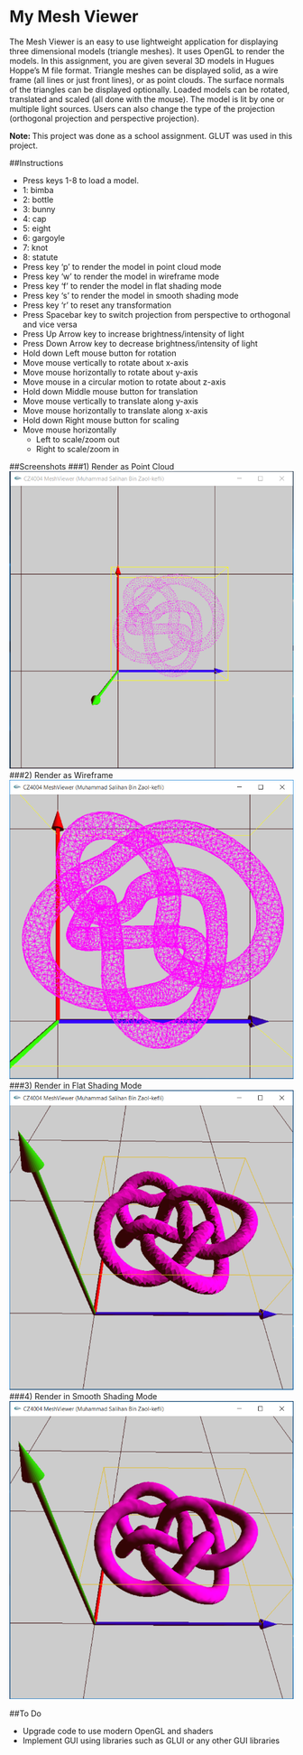 # My Mesh Viewer
The Mesh Viewer is an easy to use lightweight application for displaying three dimensional models (triangle meshes). It uses OpenGL to render the models. In this assignment, you are given several 3D models in Hugues Hoppe’s M file format. Triangle meshes can be displayed solid, as a wire frame (all lines or just front lines), or as point clouds. The surface normals of the triangles can be displayed optionally. Loaded models can be rotated, translated and scaled (all done with the mouse). The model is lit by one or multiple light sources. Users can also change the type of the projection (orthogonal projection and perspective projection).

<b>Note: </b>This project was done as a school assignment. GLUT was used in this project.

##Instructions
*	Press keys 1-8 to load a model.
  *	1: bimba
  *	2: bottle
  *	3: bunny
  *	4: cap
  *	5: eight
  *	6: gargoyle
  *	7: knot
  *	8: statute
*	Press key ‘p’ to render the model in point cloud mode
*	Press key ‘w’ to render the model in wireframe mode
*	Press key ‘f’ to render the model in flat shading mode
*	Press key ‘s’ to render the model in smooth shading mode
*	Press key ‘r’ to reset any transformation
*	Press Spacebar key to switch projection from perspective to orthogonal and vice versa
*	Press Up Arrow key to increase brightness/intensity of light
*	Press Down Arrow key to decrease brightness/intensity of light
*	Hold down Left mouse button for rotation
  *	Move mouse vertically to rotate about x-axis
  *	Move mouse horizontally to rotate about y-axis
  *	Move mouse in a circular motion to rotate about z-axis
*	Hold down Middle mouse button for translation
  *	Move mouse vertically to translate along y-axis
  *	Move mouse horizontally to translate along x-axis
*	Hold down Right mouse button for scaling
  *	Move mouse horizontally
    *	Left to scale/zoom out
    *	Right to scale/zoom in

##Screenshots
###1) Render as Point Cloud
![Point Cloud](https://github.com/Salihan04/MyMeshViewer/raw/master/Screenshots/ModelPoint.PNG)
###2) Render as Wireframe
![Wireframe](https://github.com/Salihan04/MyMeshViewer/raw/master/Screenshots/ModelWireframe.PNG)
###3) Render in Flat Shading Mode
![Flat Shading](https://github.com/Salihan04/MyMeshViewer/raw/master/Screenshots/ModelFlat.PNG)
###4) Render in Smooth Shading Mode
![Smooth Shading](https://github.com/Salihan04/MyMeshViewer/raw/master/Screenshots/ModelSmooth.PNG)

##To Do
* Upgrade code to use modern OpenGL and shaders
* Implement GUI using libraries such as GLUI or any other GUI libraries

